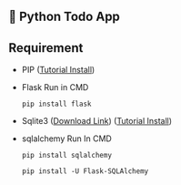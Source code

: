 ## :rocket: Python Todo App


## Requirement

- PIP ([Tutorial Install](https://phoenixnap.com/kb/install-pip-windows))

- Flask
    Run in CMD
    ```
    pip install flask
    ```

- Sqlite3 
    ([Download Link](https://www.sqlite.org/2021/sqlite-tools-win32-x86-3360000.zip))
    ([Tutorial Install](https://www.configserverfirewall.com/windows-10/install-sqlite3-on-windows-10/))

- sqlalchemy 
    Run In CMD
    ```
    pip install sqlalchemy
    ```
    ```
    pip install -U Flask-SQLAlchemy
    ```

